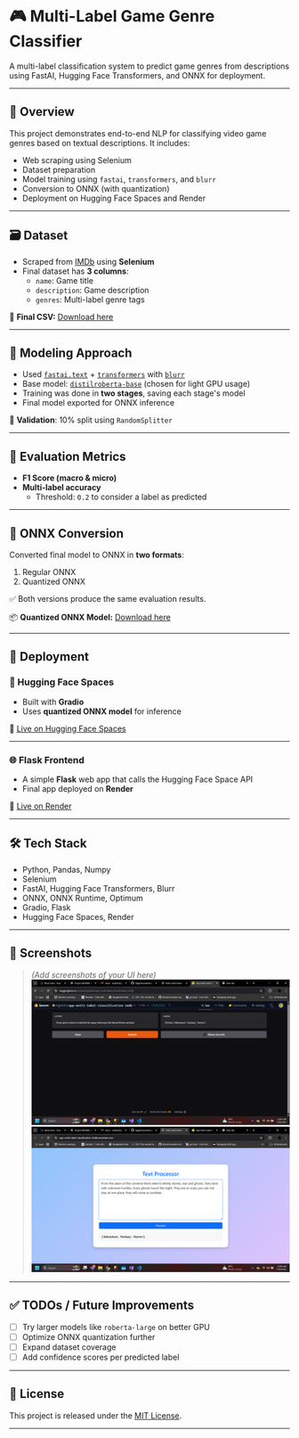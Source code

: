 # 🎮 Multi-Label Game Genre Classifier

A multi-label classification system to predict game genres from descriptions using FastAI, Hugging Face Transformers, and ONNX for deployment.

---

## 📌 Overview

This project demonstrates end-to-end NLP for classifying video game genres based on textual descriptions. It includes:

- Web scraping using Selenium
- Dataset preparation
- Model training using `fastai`, `transformers`, and `blurr`
- Conversion to ONNX (with quantization)
- Deployment on Hugging Face Spaces and Render

---

## 🗃 Dataset

- Scraped from [IMDb](https://www.imdb.com/) using **Selenium**
- Final dataset has **3 columns**:
  - `name`: Game title
  - `description`: Game description
  - `genres`: Multi-label genre tags

📁 **Final CSV:** [Download here](https://github.com/SajjadHossain43/app-multi-label-classification-imdb/tree/main/Dataset) <!-- 🔁 Replace with your actual dataset link -->

---

## 🧠 Modeling Approach

- Used [`fastai.text`](https://docs.fast.ai/text/) + [`transformers`](https://huggingface.co/transformers/) with [`blurr`](https://github.com/ohmeow/blurr)
- Base model: [`distilroberta-base`](https://huggingface.co/distilroberta-base) (chosen for light GPU usage)
- Training was done in **two stages**, saving each stage's model
- Final model exported for ONNX inference

🧪 **Validation**: 10% split using `RandomSplitter`

---

## 📏 Evaluation Metrics

- **F1 Score (macro & micro)**
- **Multi-label accuracy**
  - Threshold: `0.2` to consider a label as predicted

---

## 🔁 ONNX Conversion

Converted final model to ONNX in **two formats**:

1. Regular ONNX
2. Quantized ONNX

✅ Both versions produce the same evaluation results.

📦 **Quantized ONNX Model:** [Download here](https://drive.google.com/drive/folders/1MK2XDAeef6U1cSdeCdnOESnofPnBcO0s) <!-- 🔁 Replace with ONNX model link -->

---

## 🚀 Deployment

### 🧪 Hugging Face Spaces

- Built with **Gradio**
- Uses **quantized ONNX model** for inference

🔗 [Live on Hugging Face Spaces](https://huggingface.co/spaces/Sajjad43/app-multi-label-classification-imdb) <!-- 🔁 Replace with your HF Space link -->

---

### 🌐 Flask Frontend

- A simple **Flask** web app that calls the Hugging Face Space API
- Final app deployed on **Render**

🔗 [Live on Render](https://app-multi-label-classification-imdb.onrender.com) <!-- 🔁 Replace with your Render app link -->

---

## 🛠 Tech Stack

- Python, Pandas, Numpy
- Selenium
- FastAI, Hugging Face Transformers, Blurr
- ONNX, ONNX Runtime, Optimum
- Gradio, Flask
- Hugging Face Spaces, Render

---

## 📸 Screenshots

> *(Add screenshots of your UI here)*  
> ![Gradio UI Screenshot](https://github.com/SajjadHossain43/app-multi-label-classification-imdb/blob/main/Assets/hf-space.png)  
> ![Flask UI Screenshot](https://github.com/SajjadHossain43/app-multi-label-classification-imdb/blob/main/Assets/render-service.png)

---

## ✅ TODOs / Future Improvements

- [ ] Try larger models like `roberta-large` on better GPU
- [ ] Optimize ONNX quantization further
- [ ] Expand dataset coverage
- [ ] Add confidence scores per predicted label

---

## 📜 License

This project is released under the [MIT License](LICENSE).

---
